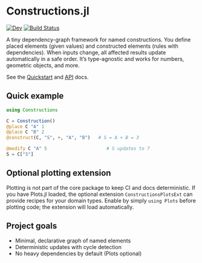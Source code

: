 # Constructions.jl

[![Dev](https://img.shields.io/badge/docs-dev-blue.svg)](https://ATell-SoundTheory.github.io/Constructions.jl/dev)
[![Build Status](https://github.com/ATell-SoundTheory/Constructions.jl/actions/workflows/CI.yml/badge.svg?branch=main)](https://github.com/ATell-SoundTheory/Constructions.jl/actions/workflows/CI.yml?query=branch%3Amain)

A tiny dependency-graph framework for named constructions. You define placed elements (given values) and constructed elements (rules with dependencies). When inputs change, all affected results update automatically in a safe order. It’s type-agnostic and works for numbers, geometric objects, and more.

See the [Quickstart](https://ATell-SoundTheory.github.io/Constructions.jl/dev/quickstart/) and [API](https://ATell-SoundTheory.github.io/Constructions.jl/dev/api/) docs.

## Quick example

```julia
using Constructions

C = Construction()
@place C "A" 1
@place C "B" 2
@construct(C, "S", +, "A", "B")   # S = A + B = 3

@modify C "A" 5                      # S updates to 7
S = C["S"]
```

## Optional plotting extension

Plotting is not part of the core package to keep CI and docs deterministic. If you have Plots.jl loaded, the optional extension `ConstructionsPlotsExt` can provide recipes for your domain types. Enable by simply `using Plots` before plotting code; the extension will load automatically.

## Project goals

- Minimal, declarative graph of named elements
- Deterministic updates with cycle detection
- No heavy dependencies by default (Plots optional)
